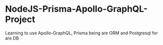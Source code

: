 # NodeJS-Prisma-Apollo-GraphQL-Project

Learning to use Apollo-GraphQL, Prisma being are ORM and Postgresql for are DB

